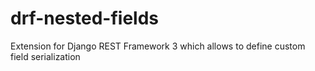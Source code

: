 # drf-nested-fields
Extension for Django REST Framework 3 which allows to define custom field serialization
